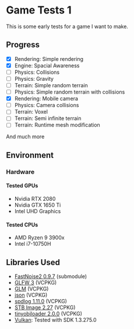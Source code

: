 # Game Tests 1
This is some early tests for a game I want to make.
## Progress
- [x] Rendering: Simple rendering
- [x] Engine: Spacial Awareness
- [ ] Physics: Collisions
- [ ] Physics: Gravity
- [ ] Terrain: Simple random terrain
- [ ] Physics: Simple random terrain with collisions
- [x] Rendering: Mobile camera
- [ ] Physics: Camera collisions
- [ ] Terrain: Voxel
- [ ] Terrain: Semi infinite terrain
- [ ] Terrain: Runtime mesh modification

And much more
## Environment

### Hardware
#### Tested GPUs
* Nvidia RTX 2080
* Nvidia GTX 1650 Ti
* Intel UHD Graphics
#### Tested CPUs
* AMD Ryzen 9 3900x
* Intel i7-10750H
## Libraries Used
* [FastNoise2 0.9.7](https://github.com/Auburn/FastNoise2) (submodule)
* [GLFW 3](https://www.glfw.org/) (VCPKG)
* [GLM](https://github.com/g-truc/glm) (VCPKG)
* [json](https://github.com/nlohmann/json) (VCPKG)
* [spdlog 1.11.0](https://github.com/gabime/spdlog) (VCPKG)
* [STB Image 2.27](https://github.com/nothings/stb) (VCPKG)
* [tinyobjloader 2.0.0](https://github.com/tinyobjloader/tinyobjloader) (VCPKG)
* [Vulkan](https://www.khronos.org/vulkan/): Tested with SDK 1.3.275.0
